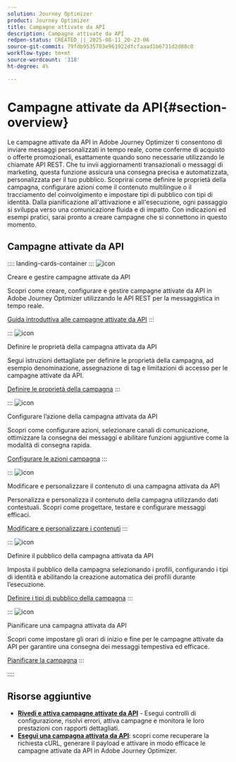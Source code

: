 ```yaml
---
solution: Journey Optimizer
product: Journey Optimizer
title: Campagne attivate da API
description: Campagne attivate da API
redpen-status: CREATED_||_2025-08-11_20-23-06
source-git-commit: 79fdb9535703e961922dfcfaaad1b6731d2d88c0
workflow-type: tm+mt
source-wordcount: '318'
ht-degree: 4%

---
```



# Campagne attivate da API{#section-overview}

Le campagne attivate da API in Adobe Journey Optimizer ti consentono di inviare messaggi personalizzati in tempo reale, come conferme di acquisto o offerte promozionali, esattamente quando sono necessarie utilizzando le chiamate API REST. Che tu invii aggiornamenti transazionali o messaggi di marketing, questa funzione assicura una consegna precisa e automatizzata, personalizzata per il tuo pubblico. Scoprirai come definire le proprietà della campagna, configurare azioni come il contenuto multilingue o il tracciamento del coinvolgimento e impostare tipi di pubblico con tipi di identità. Dalla pianificazione all&#39;attivazione e all&#39;esecuzione, ogni passaggio si sviluppa verso una comunicazione fluida e di impatto. Con indicazioni ed esempi pratici, sarai pronto a creare campagne che si connettono in questo momento.

## Campagne attivate da API

:::: landing-cards-container
:::
![icon](https://cdn.experienceleague.adobe.com/icons/circle-play.svg?lang=it)

Creare e gestire campagne attivate da API

Scopri come creare, configurare e gestire campagne attivate da API in Adobe Journey Optimizer utilizzando le API REST per la messaggistica in tempo reale.

[Guida introduttiva alle campagne attivate da API](../using/campaigns/api-triggered-campaigns.md)
:::

:::
![icon](https://cdn.experienceleague.adobe.com/icons/list-check.svg?lang=it)

Definire le proprietà della campagna attivata da API

Segui istruzioni dettagliate per definire le proprietà della campagna, ad esempio denominazione, assegnazione di tag e limitazioni di accesso per le campagne attivate da API.

[Definire le proprietà della campagna](../using/campaigns/api-triggered-campaign-properties.md)
:::

:::
![icon](https://cdn.experienceleague.adobe.com/icons/gear.svg?lang=it)

Configurare l’azione della campagna attivata da API

Scopri come configurare azioni, selezionare canali di comunicazione, ottimizzare la consegna dei messaggi e abilitare funzioni aggiuntive come la modalità di consegna rapida.

[Configurare le azioni campagna](../using/campaigns/api-triggered-campaign-action.md)
:::

:::
![icon](https://cdn.experienceleague.adobe.com/icons/bullseye.svg?lang=it)

Modificare e personalizzare il contenuto di una campagna attivata da API

Personalizza e personalizza il contenuto della campagna utilizzando dati contestuali. Scopri come progettare, testare e configurare messaggi efficaci.

[Modificare e personalizzare i contenuti](../using/campaigns/api-triggered-campaign-content.md)
:::

:::
![icon](https://cdn.experienceleague.adobe.com/icons/users.svg?lang=it)

Definire il pubblico della campagna attivata da API

Imposta il pubblico della campagna selezionando i profili, configurando i tipi di identità e abilitando la creazione automatica dei profili durante l’esecuzione.

[Definire i tipi di pubblico della campagna](../using/campaigns/api-triggered-campaign-audience.md)
:::

:::
![icon](https://cdn.experienceleague.adobe.com/icons/clock.svg?lang=it)

Pianificare una campagna attivata da API

Scopri come impostare gli orari di inizio e fine per le campagne attivate da API per garantire una consegna dei messaggi tempestiva ed efficace.

[Pianificare la campagna](../using/campaigns/api-triggered-campaign-schedule.md)
:::

::::


## Risorse aggiuntive

- **[Rivedi e attiva campagne attivate da API](../using/campaigns/review-activate-api-triggered-campaign.md)** - Esegui controlli di configurazione, risolvi errori, attiva campagne e monitora le loro prestazioni con rapporti dettagliati.
- **[Esegui una campagna attivata da API](../using/campaigns/trigger-campaigns.md)**: scopri come recuperare la richiesta cURL, generare il payload e attivare in modo efficace le campagne attivate da API in Adobe Journey Optimizer.
